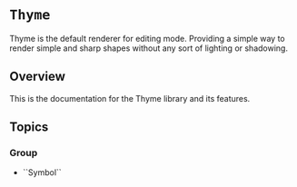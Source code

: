 # ``Thyme``

Thyme is the default renderer for editing mode. Providing a simple way to render simple and sharp shapes without any sort of lighting or shadowing.

## Overview

This is the documentation for the Thyme library and its features.

## Topics

### <!--@START_MENU_TOKEN@-->Group<!--@END_MENU_TOKEN@-->

- <!--@START_MENU_TOKEN@-->``Symbol``<!--@END_MENU_TOKEN@-->
